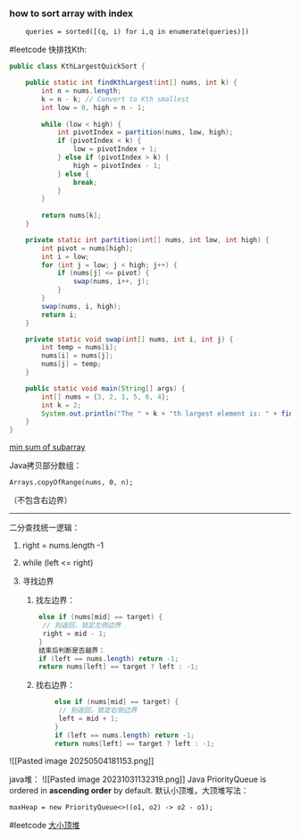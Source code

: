 ### how to sort array with index
		queries = sorted([(q, i) for i,q in enumerate(queries)])
		
#leetcode 
快排找Kth:
```java
public class KthLargestQuickSort {

    public static int findKthLargest(int[] nums, int k) {
        int n = nums.length;
        k = n - k; // Convert to Kth smallest
        int low = 0, high = n - 1;
        
        while (low < high) {
            int pivotIndex = partition(nums, low, high);
            if (pivotIndex < k) {
                low = pivotIndex + 1;
            } else if (pivotIndex > k) {
                high = pivotIndex - 1;
            } else {
                break;
            }
        }
        
        return nums[k];
    }

    private static int partition(int[] nums, int low, int high) {
        int pivot = nums[high];
        int i = low;
        for (int j = low; j < high; j++) {
            if (nums[j] <= pivot) {
                swap(nums, i++, j);
            }
        }
        swap(nums, i, high);
        return i;
    }

    private static void swap(int[] nums, int i, int j) {
        int temp = nums[i];
        nums[i] = nums[j];
        nums[j] = temp;
    }

    public static void main(String[] args) {
        int[] nums = {3, 2, 1, 5, 6, 4};
        int k = 2;
        System.out.println("The " + k + "th largest element is: " + findKthLargest(nums, k));
    }
}


```

[min sum of subarray](https://leetcode.cn/problems/sum-of-subarray-minimums/)

Java拷贝部分数组：
```
Arrays.copyOfRange(nums, 0, n);
```

（不包含右边界）

***

二分查找统一逻辑：
1. right = nums.length -1
2. while (left <= right)
3. 寻找边界
	1. 找左边界： 
	```java
		else if (nums[mid] == target) {
		 // 别返回，锁定左侧边界
		 right = mid - 1;
		}
		结束后判断是否越界：
		if (left == nums.length) return -1;
		return nums[left] == target ? left : -1;
	```	
	
	2. 找右边界：
	```java
			else if (nums[mid] == target) {
			 // 别返回，锁定右侧边界
			 left = mid + 1;
			}
			if (left == nums.length) return -1;
			return nums[left] == target ? left : -1;
	```
![[Pasted image 20250504181153.png]]

java堆：
![[Pasted image 20231031132319.png]]
Java PriorityQueue is ordered in **ascending order** by default. 
默认小顶堆，大顶堆写法：
```
maxHeap = new PriorityQueue<>((o1, o2) -> o2 - o1);
```

#leetcode [大小顶堆](https://leetcode.cn/problems/find-median-from-data-stream/description/?envType=study-plan-v2&envId=top-interview-150)


